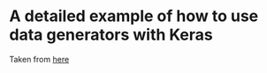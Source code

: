 # A detailed example of how to use data generators with Keras
Taken from [here](https://stanford.edu/~shervine/blog/keras-how-to-generate-data-on-the-fly)
